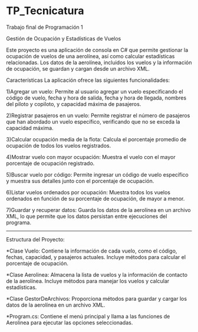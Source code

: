 # TP_Tecnicatura
Trabajo final de Programación 1

Gestión de Ocupación y Estadísticas de Vuelos

Este proyecto es una aplicación de consola en C# que permite gestionar la ocupación de vuelos de una aerolínea, así como calcular estadísticas relacionadas. Los datos de la aerolínea, incluidos los vuelos y la información de ocupación, se guardan y cargan desde un archivo XML.

Características
La aplicación ofrece las siguientes funcionalidades:

1)Agregar un vuelo: Permite al usuario agregar un vuelo especificando el código de vuelo, fecha y hora de salida, fecha y hora de llegada, nombres del piloto y copiloto, y capacidad máxima de pasajeros.

2)Registrar pasajeros en un vuelo: Permite registrar el número de pasajeros que han abordado un vuelo específico, verificando que no se exceda la capacidad máxima.

3)Calcular ocupación media de la flota: Calcula el porcentaje promedio de ocupación de todos los vuelos registrados.

4)Mostrar vuelo con mayor ocupación: Muestra el vuelo con el mayor porcentaje de ocupación registrado.

5)Buscar vuelo por código: Permite ingresar un código de vuelo específico y muestra sus detalles junto con el porcentaje de ocupación.

6)Listar vuelos ordenados por ocupación: Muestra todos los vuelos ordenados en función de su porcentaje de ocupación, de mayor a menor.

7)Guardar y recuperar datos: Guarda los datos de la aerolínea en un archivo XML, lo que permite que los datos persistan entre ejecuciones del programa.

----------------------------------------------------


Estructura del Proyecto:

*Clase Vuelo: Contiene la información de cada vuelo, como el código, fechas, capacidad, y pasajeros actuales. Incluye métodos para calcular el porcentaje de ocupación.

*Clase Aerolinea: Almacena la lista de vuelos y la información de contacto de la aerolínea. Incluye métodos para manejar los vuelos y calcular estadísticas.

*Clase GestorDeArchivos: Proporciona métodos para guardar y cargar los datos de la aerolínea en un archivo XML.

*Program.cs: Contiene el menú principal y llama a las funciones de Aerolinea para ejecutar las opciones seleccionadas.


